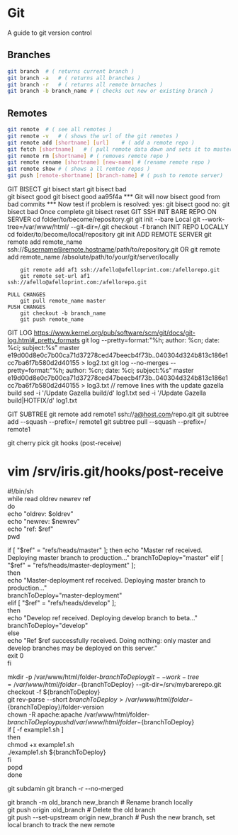 # Git
A guide to git version control
## Branches
```sh
git branch 	# ( returns current branch )
git branch -a	# ( returns all branches )
git branch -r 	# ( returns all remote brnaches )
git branch -b branch_name # ( checks out new or existing branch )
```
## Remotes
```sh
git remote 	# ( see all remotes )
git remote -v 	# ( shows the url of the git remotes )
git remote add [shortname] [url] 	# ( add a remote repo )
git fetch [shortname] 	# ( pull remote data down and sets it to master )
git remote rm [shortname] # ( removes remote repo )
git remote rename [shortname] [new-name] # (rename remote repo )
git remote show # ( shows a ll remtoe repos )
git push [remote-shortname] [branch-name] # ( push to remote server)
```
GIT BISECT
	git bisect start
        git bisect bad       
        git bisect good <commit hash>
	        git bisect good aa95f4a
	*** Git will now bisect good from bad commits ***
	Now test if problem is resolved:
	yes: 
		git bisect good
	no: 
		git bisect bad
	Once complete
		git bisect reset
GIT SSH
	INIT BARE REPO ON SERVER
		cd folder/to/become/repository.git
		git init --bare
		Local
		git --work-tree=/var/www/html/<file directory> --git-dir=/<git bare server>.git checkout -f branch
	INIT REPO LOCALLY
		cd folder/to/become/local/repository
		git init
	ADD REMOTE SERVER
		git remote add remote_name ssh://$username@remote.hostname/path/to/repository.git
		OR
		git remote add remote_name /absolute/path/to/your/git/server/locally
		
		git remote add af1 ssh://afello@afelloprint.com:/afellorepo.git
		git remote set-url af1 ssh://afello@afelloprint.com:/afellorepo.git
	
	PULL CHANGES
		git pull remote_name master
	PUSH CHANGES
		git checkout -b branch_name
		git push remote_name
GIT LOG
	https://www.kernel.org/pub/software/scm/git/docs/git-log.html#_pretty_formats
	git log --pretty=format:"%h; author: %cn; date: %ci; subject:%s" master e19d00d8e0c7b00ca71d37278ced47beecb4f73b..040304d324b813c186e1cc7ba6f7b580d2d40155 > log2.txt
	git log --no-merges --pretty=format:"%h; author: %cn; date: %ci; subject:%s" master e19d00d8e0c7b00ca71d37278ced47beecb4f73b..040304d324b813c186e1cc7ba6f7b580d2d40155 > log3.txt
	// remove lines with the update gazella build
	sed -i '/Update Gazella build/d' log1.txt
	sed -i '/Update Gazella build\|HOTFIX/d' log1.txt

GIT SUBTREE
	git remote add remote1 ssh://a@host.com/repo.git 
	git subtree add --squash --prefix=<some directory>/ remote1 <branch name>
	git subtree pull --squash --prefix=<some directory>/ remote1 <branch name>

git cherry pick
git hooks (post-receive)
# vim /srv/iris.git/hooks/post-receive
#!/bin/sh                                                                                                                          	
while read oldrev newrev ref                                                                                                      
do                                                                                                                                
  echo "oldrev: $oldrev"                                                                                                          
  echo "newrev: $newrev"                                                                                                          
  echo "ref: $ref"                                                                                                                
  pwd                                                                                                                             
                                                                                                                                  
  if [ "$ref" = "refs/heads/master" ];                                                                                            
  then                                                                                                                            
    echo "Master ref received.  Deploying master branch to production..."                                                         
    branchToDeploy="master"                                                                                                       
  elif [ "$ref" = "refs/heads/master-deployment" ];                                                                               
  then                                                                                                                            
    echo "Master-deployment ref received.  Deploying master branch to production..."                                              
    branchToDeploy="master-deployment"                                                                                            
  elif [ "$ref" = "refs/heads/develop" ];                                                                                         
  then                                                                                                                            
    echo "Develop ref received.  Deploying develop branch to beta..."                                                             
    branchToDeploy="develop"                                                                                                      
  else                                                                                                                            
    echo "Ref $ref successfully received.  Doing nothing: only master and develop branches may be deployed on this server."       
    exit 0                                                                                                                        
  fi                                                                                                                              
                                                                                                                                  
                                                                                                                                  
  mkdir -p /var/www/html/folder-${branchToDeploy}                                                                                   
  git --work-tree=/var/www/html/folder-${branchToDeploy} --git-dir=/srv/mybarerepo.git checkout -f ${branchToDeploy}                      
  git rev-parse --short ${branchToDeploy} > /var/www/html/folder-${branchToDeploy}/folder-version                                     
  chown -R apache:apache /var/www/html/folder-${branchToDeploy}                                                                     
  pushd /var/www/html/folder-${branchToDeploy}                                                                                      
    if [ -f example1.sh ]                                                                                                  
    then                                                                                                                          
      chmod +x example1.sh                                                                                                 
      ./example1.sh ${branchToDeploy}                                                                                      
    fi                                                                                                                            
  popd                                                                                                                            
done                                                                                                                              

git subdamin
git branch -r --no-merged

git branch -m old_branch new_branch         # Rename branch locally    
git push origin :old_branch                 # Delete the old branch    
git push --set-upstream origin new_branch   # Push the new branch, set local branch to track the new remote
